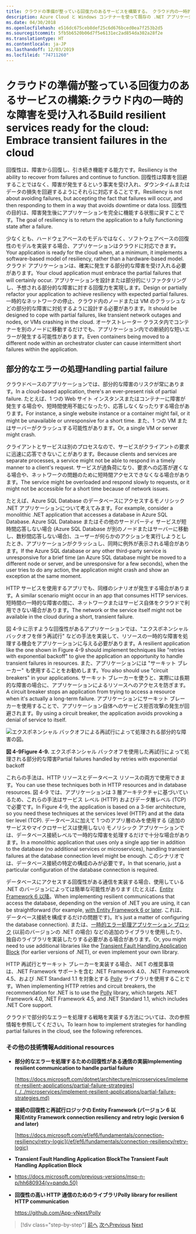 ```yaml
---
title: クラウドの準備が整っている回復力のあるサービスを構築する。 クラウド内の一時的な障害を受け入れる
description: Azure Cloud と Windows コンテナーを使って既存の .NET アプリケーションを最新化する | クラウドに対応する回復力のあるサービスを構築する。 クラウド内の一時的な障害を受け入れる
ms.date: 04/30/2018
ms.openlocfilehash: e516dc675ceb8def25c6d676bced0ea7f253b2d5
ms.sourcegitcommit: 5fb5b6520b06d7f5e6131ec2ad854da302a28f2e
ms.translationtype: HT
ms.contentlocale: ja-JP
ms.lasthandoff: 12/03/2019
ms.locfileid: "74711260"
---
```

# <a name="build-resilient-services-ready-for-the-cloud-embrace-transient-failures-in-the-cloud"></a><span data-ttu-id="34e0a-105">クラウドの準備が整っている回復力のあるサービスの構築:クラウド内の一時的な障害を受け入れる</span><span class="sxs-lookup"><span data-stu-id="34e0a-105">Build resilient services ready for the cloud: Embrace transient failures in the cloud</span></span>

<span data-ttu-id="34e0a-106">回復性は、障害から回復し、引き続き機能する能力です。</span><span class="sxs-lookup"><span data-stu-id="34e0a-106">Resiliency is the ability to recover from failures and continue to function.</span></span> <span data-ttu-id="34e0a-107">回復性は障害を回避することではなく、障害が発生するという事実を受け入れ、ダウンタイムまたはデータの損失を回避するようにそれらに対応することです。</span><span class="sxs-lookup"><span data-stu-id="34e0a-107">Resiliency is not about avoiding failures, but accepting the fact that failures will occur, and then responding to them in a way that avoids downtime or data loss.</span></span> <span data-ttu-id="34e0a-108">回復性の目的は、障害発生後にアプリケーションを完全に機能する状態に戻すことです。</span><span class="sxs-lookup"><span data-stu-id="34e0a-108">The goal of resiliency is to return the application to a fully functioning state after a failure.</span></span>

<span data-ttu-id="34e0a-109">少なくとも、ハードウェアベースのモデルではなく、ソフトウェアベースの回復性のモデルを実装する場合、アプリケーションはクラウドに対応できます。</span><span class="sxs-lookup"><span data-stu-id="34e0a-109">Your application is ready for the cloud when, at a minimum, it implements a software-based model of resiliency, rather than a hardware-based model.</span></span> <span data-ttu-id="34e0a-110">クラウド アプリケーションは、確実に発生する部分的な障害を受け入れる必要があります。</span><span class="sxs-lookup"><span data-stu-id="34e0a-110">Your cloud application must embrace the partial failures that will certainly occur.</span></span> <span data-ttu-id="34e0a-111">アプリケーションを設計または部分的にリファクタリングし、予想される部分的な障害に対する回復力を実現します。</span><span class="sxs-lookup"><span data-stu-id="34e0a-111">Design or partially refactor your application to achieve resiliency with expected partial failures.</span></span> <span data-ttu-id="34e0a-112">一時的なネットワークの停止、クラウド内のノードまたは VM のクラッシュなどの部分的な障害に対処するように設計する必要があります。</span><span class="sxs-lookup"><span data-stu-id="34e0a-112">It should be designed to cope with partial failures, like transient network outages and nodes, or VMs crashing in the cloud.</span></span> <span data-ttu-id="34e0a-113">オーケストレーター クラスタ内でコンテナーを別のノードに移動するだけでも、アプリケーション内での断続的な短いエラーが発生する可能性があります。</span><span class="sxs-lookup"><span data-stu-id="34e0a-113">Even containers being moved to a different node within an orchestrator cluster can cause intermittent short failures within the application.</span></span>

## <a name="handling-partial-failure"></a><span data-ttu-id="34e0a-114">部分的なエラーの処理</span><span class="sxs-lookup"><span data-stu-id="34e0a-114">Handling partial failure</span></span>

<span data-ttu-id="34e0a-115">クラウドベースのアプリケーションでは、部分的な障害のリスクが常にあります。</span><span class="sxs-lookup"><span data-stu-id="34e0a-115">In a cloud-based application, there's an ever-present risk of partial failure.</span></span> <span data-ttu-id="34e0a-116">たとえば、1 つの Web サイト インスタンスまたはコンテナーに障害が発生する場合や、短時間使用不能になったり、応答しなくなったりする場合があります。</span><span class="sxs-lookup"><span data-stu-id="34e0a-116">For instance, a single website instance or a container might fail, or it might be unavailable or unresponsive for a short time.</span></span> <span data-ttu-id="34e0a-117">また、1 つの VM またはサーバーがクラッシュする可能性があります。</span><span class="sxs-lookup"><span data-stu-id="34e0a-117">Or, a single VM or server might crash.</span></span>

<span data-ttu-id="34e0a-118">クライアントとサービスは別のプロセスなので、サービスがクライアントの要求に迅速に応答できないことがあります。</span><span class="sxs-lookup"><span data-stu-id="34e0a-118">Because clients and services are separate processes, a service might not be able to respond in a timely manner to a client's request.</span></span> <span data-ttu-id="34e0a-119">サービスが過負荷になり、要求への応答が遅くなる場合や、ネットワークの問題のために短時間アクセスできなくなる場合があります。</span><span class="sxs-lookup"><span data-stu-id="34e0a-119">The service might be overloaded and respond slowly to requests, or it might not be accessible for a short time because of network issues.</span></span>

<span data-ttu-id="34e0a-120">たとえば、Azure SQL Database のデータベースにアクセスするモノリシック .NET アプリケーションについて考えてみます。</span><span class="sxs-lookup"><span data-stu-id="34e0a-120">For example, consider a monolithic .NET application that accesses a database in Azure SQL Database.</span></span> <span data-ttu-id="34e0a-121">Azure SQL Database またはその他のサードパーティ サービスが短時間応答しない場合 (Azure SQL Database が別のノードまたはサーバーに移動し、数秒間応答しない場合)、ユーザーが何らかのアクションを実行しようとしたとき、アプリケーションがクラッシュし、同時に例外が表示される場合があります。</span><span class="sxs-lookup"><span data-stu-id="34e0a-121">If the Azure SQL database or any other third-party service is unresponsive for a brief time (an Azure SQL database might be moved to a different node or server, and be unresponsive for a few seconds), when the user tries to do any action, the application might crash and show an exception at the same moment.</span></span>

<span data-ttu-id="34e0a-122">HTTP サービスを使用するアプリでも、同様のシナリオが発生する場合があります。</span><span class="sxs-lookup"><span data-stu-id="34e0a-122">A similar scenario might occur in an app that consumes HTTP services.</span></span> <span data-ttu-id="34e0a-123">短時間の一時的な障害の間に、ネットワークまたはサービス自体をクラウドで利用できない場合があります。</span><span class="sxs-lookup"><span data-stu-id="34e0a-123">The network or the service itself might not be available in the cloud during a short, transient failure.</span></span>

<span data-ttu-id="34e0a-124">図 4-9 に示すような回復性があるアプリケーションでは、"エクスポネンシャル バックオフを伴う再試行" などの手法を実装して、リソースの一時的な障害を処理する機会をアプリケーションに与える必要があります。</span><span class="sxs-lookup"><span data-stu-id="34e0a-124">A resilient application like the one shown in Figure 4-9 should implement techniques like "retries with exponential backoff" to give the application an opportunity to handle transient failures in resources.</span></span> <span data-ttu-id="34e0a-125">また、アプリケーションには "サーキット ブレーカー" も使用することをお勧めします。</span><span class="sxs-lookup"><span data-stu-id="34e0a-125">You also should use "circuit breakers" in your applications.</span></span> <span data-ttu-id="34e0a-126">サーキット ブレーカーを使うと、実際には長期的な障害の場合に、アプリケーションによるリソースへのアクセスを防ぎます。</span><span class="sxs-lookup"><span data-stu-id="34e0a-126">A circuit breaker stops an application from trying to access a resource when it's actually a long-term failure.</span></span> <span data-ttu-id="34e0a-127">アプリケーションにサーキット ブレーカーを使用することで、アプリケーション自体へのサービス拒否攻撃の発生が回避されます。</span><span class="sxs-lookup"><span data-stu-id="34e0a-127">By using a circuit breaker, the application avoids provoking a denial of service to itself.</span></span>

![エクスポネンシャル バックオフによる再試行によって処理される部分的な障害の図。](./media/retry-partial-failures.png)

<span data-ttu-id="34e0a-129">**図 4-9**</span><span class="sxs-lookup"><span data-stu-id="34e0a-129">**Figure 4-9.**</span></span> <span data-ttu-id="34e0a-130">エクスポネンシャル バックオフを使用した再試行によって処理される部分的な障害</span><span class="sxs-lookup"><span data-stu-id="34e0a-130">Partial failures handled by retries with exponential backoff</span></span>

<span data-ttu-id="34e0a-131">これらの手法は、HTTP リソースとデータベース リソースの両方で使用できます。</span><span class="sxs-lookup"><span data-stu-id="34e0a-131">You can use these techniques both in HTTP resources and in database resources.</span></span> <span data-ttu-id="34e0a-132">図 4-9 では、アプリケーションは 3 層アーキテクチャに基づいているため、これらの手法はサービス レベル (HTTP) およびデータ層レベル (TCP) で必要です。</span><span class="sxs-lookup"><span data-stu-id="34e0a-132">In Figure 4-9, the application is based on a 3-tier architecture, so you need these techniques at the services level (HTTP) and at the data tier level (TCP).</span></span> <span data-ttu-id="34e0a-133">データベースに加えて 1 つのアプリ層のみを使用する (追加のサービスやマイクロサービスは使用しない) モノリシック アプリケーションでは、データベース接続レベルで一時的な障害を処理するだけで十分な場合があります。</span><span class="sxs-lookup"><span data-stu-id="34e0a-133">In a monolithic application that uses only a single app tier in addition to the database (no additional services or microservices), handling transient failures at the database connection level might be enough.</span></span> <span data-ttu-id="34e0a-134">このシナリオでは、データベース接続の特定の構成のみが必要です。</span><span class="sxs-lookup"><span data-stu-id="34e0a-134">In that scenario, just a particular configuration of the database connection is required.</span></span>

<span data-ttu-id="34e0a-135">データベースにアクセスする回復性がある通信を実装する場合、使用している .NET のバージョンによっては簡単な可能性があります (たとえば、[Entity Framework 6 以降](/ef/ef6/fundamentals/connection-resiliency/retry-logic)。</span><span class="sxs-lookup"><span data-stu-id="34e0a-135">When implementing resilient communications that access the database, depending on the version of .NET you are using, it can be straightforward (for example, [with Entity Framework 6 or later](/ef/ef6/fundamentals/connection-resiliency/retry-logic).</span></span> <span data-ttu-id="34e0a-136">これは、データベース接続を構成するだけの問題です)。</span><span class="sxs-lookup"><span data-stu-id="34e0a-136">It's just a matter of configuring the database connection).</span></span> <span data-ttu-id="34e0a-137">または、[一時的エラー処理アプリケーション ブロック](https://docs.microsoft.com/previous-versions/msp-n-p/hh680934(v=pandp.50)) (以前のバージョンの .NET の場合) などの追加のライブラリを使用したり、独自のライブラリを実装したりする必要がある場合があります。</span><span class="sxs-lookup"><span data-stu-id="34e0a-137">Or, you might need to use additional libraries like the [Transient Fault Handling Application Block](https://docs.microsoft.com/previous-versions/msp-n-p/hh680934(v=pandp.50)) (for earlier versions of .NET), or even implement your own library.</span></span>

<span data-ttu-id="34e0a-138">HTTP 再試行とサーキット ブレーカーを実装する場合、.NET の推奨事項は、.NET Framework サポートを含む .NET Framework 4.0、.NET Framework 4.5、および .NET Standard 1.1 を対象とする [Polly](https://github.com/App-vNext/Polly) ライブラリを使用することです。</span><span class="sxs-lookup"><span data-stu-id="34e0a-138">When implementing HTTP retries and circuit breakers, the recommendation for .NET is to use the [Polly](https://github.com/App-vNext/Polly) library, which targets .NET Framework 4.0, .NET Framework 4.5, and .NET Standard 1.1, which includes .NET Core support.</span></span>

<span data-ttu-id="34e0a-139">クラウドで部分的なエラーを処理する戦略を実装する方法については、次の参照情報を参照してください。</span><span class="sxs-lookup"><span data-stu-id="34e0a-139">To learn how to implement strategies for handling partial failures in the cloud, see the following references.</span></span>

### <a name="additional-resources"></a><span data-ttu-id="34e0a-140">その他の技術情報</span><span class="sxs-lookup"><span data-stu-id="34e0a-140">Additional resources</span></span>

- <span data-ttu-id="34e0a-141">**部分的なエラーを処理するための回復性がある通信の実装**</span><span class="sxs-lookup"><span data-stu-id="34e0a-141">**Implementing resilient communication to handle partial failure**</span></span>

    [https://docs.microsoft.com/dotnet/architecture/microservices/implement-resilient-applications/partial-failure-strategies](../../microservices/implement-resilient-applications/partial-failure-strategies.md)

- <span data-ttu-id="34e0a-142">**接続の回復性と再試行ロジックの Entity Framework (バージョン 6 以降)**</span><span class="sxs-lookup"><span data-stu-id="34e0a-142">**Entity Framework connection resiliency and retry logic (version 6 and later)**</span></span>

    [https://docs.microsoft.com/ef/ef6/fundamentals/connection-resiliency/retry-logic](/ef/ef6/fundamentals/connection-resiliency/retry-logic)

- <span data-ttu-id="34e0a-143">**Transient Fault Handling Application Block**</span><span class="sxs-lookup"><span data-stu-id="34e0a-143">**The Transient Fault Handling Application Block**</span></span>

- <https://docs.microsoft.com/previous-versions/msp-n-p/hh680934(v=pandp.50)>

- <span data-ttu-id="34e0a-144">**回復性の高い HTTP 通信のためのライブラリ**</span><span class="sxs-lookup"><span data-stu-id="34e0a-144">**Polly library for resilient HTTP communication**</span></span>

    https://github.com/App-vNext/Polly

>[!div class="step-by-step"]
><span data-ttu-id="34e0a-145">[前へ](when-to-deploy-windows-containers-to-azure-container-service-kubernetes.md)
>[次へ](modernize-your-apps-with-monitoring-and-telemetry.md)</span><span class="sxs-lookup"><span data-stu-id="34e0a-145">[Previous](when-to-deploy-windows-containers-to-azure-container-service-kubernetes.md)
[Next](modernize-your-apps-with-monitoring-and-telemetry.md)</span></span>
